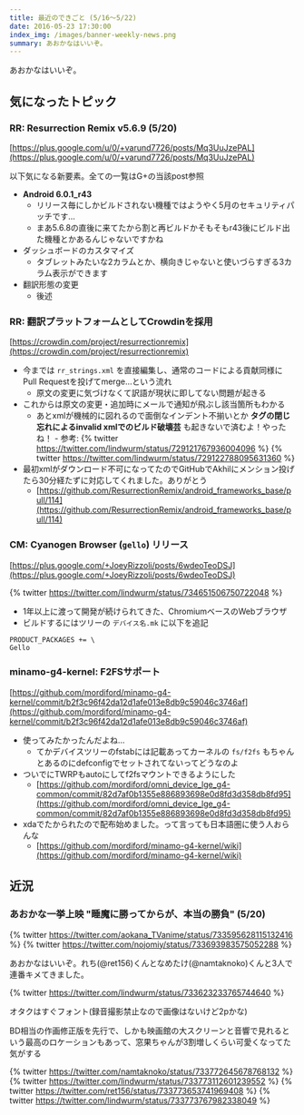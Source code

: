 ```yaml
---
title: 最近のできごと (5/16～5/22)
date: 2016-05-23 17:30:00
index_img: /images/banner-weekly-news.png
summary: あおかなはいいぞ。
---
```


あおかなはいいぞ。

<!--more-->

## 気になったトピック

### RR: Resurrection Remix v5.6.9 (5/20)

[https://plus.google.com/u/0/+varund7726/posts/Mq3UuJzePAL](https://plus.google.com/u/0/+varund7726/posts/Mq3UuJzePAL)

以下気になる新要素。全ての一覧はG+の当該post参照

- **Android 6.0.1_r43**
    - リリース毎にしかビルドされない機種ではようやく5月のセキュリティパッチです…
    - まあ5.6.8の直後に来てたから割と再ビルドかそもそもr43後にビルド出た機種とかあるんじゃないですかね
- ダッシュボードのカスタマイズ
    - タブレットみたいな2カラムとか、横向きじゃないと使いづらすぎる3カラム表示ができます
- 翻訳形態の変更
    - 後述

### RR: 翻訳プラットフォームとしてCrowdinを採用

[https://crowdin.com/project/resurrectionremix](https://crowdin.com/project/resurrectionremix)

- 今までは `rr_strings.xml` を直接編集し、通常のコードによる貢献同様にPull Requestを投げてmerge…という流れ
    - 原文の変更に気づけなくて訳語が現状に即してない問題が起きる
- これからは原文の変更・追加時にメールで通知が飛ぶし該当箇所もわかる
    - あとxmlが機械的に図れるので面倒なインデント不揃いとか **タグの閉じ忘れによるinvalid xmlでのビルド破壊芸** も起きないで済むよ！やったね！
            - 参考:
            {% twitter https://twitter.com/lindwurm/status/729121767936004096 %}
            {% twitter https://twitter.com/lindwurm/status/729122788095631360 %}
- 最初xmlがダウンロード不可になってたのでGitHubでAkhilにメンション投げたら30分経たずに対応してくれました。ありがとう
    - [https://github.com/ResurrectionRemix/android_frameworks_base/pull/114](https://github.com/ResurrectionRemix/android_frameworks_base/pull/114)

### CM: Cyanogen Browser (`gello`) リリース

[https://plus.google.com/+JoeyRizzoli/posts/6wdeoTeoDSJ](https://plus.google.com/+JoeyRizzoli/posts/6wdeoTeoDSJ)

{% twitter https://twitter.com/lindwurm/status/734651506750722048 %}

- 1年以上に渡って開発が続けられてきた、ChromiumベースのWebブラウザ
- ビルドするにはツリーの `デバイス名.mk` に以下を追記

```
PRODUCT_PACKAGES += \
Gello
```

### minamo-g4-kernel: F2FSサポート

[https://github.com/mordiford/minamo-g4-kernel/commit/b2f3c96f42da12d1afe013e8db9c59046c3746af](https://github.com/mordiford/minamo-g4-kernel/commit/b2f3c96f42da12d1afe013e8db9c59046c3746af)

- 使ってみたかったんだよね…
    - てかデバイスツリーのfstabには記載あってカーネルの `fs/f2fs` もちゃんとあるのにdefconfigでセットされてないってどうなのよ
- ついでにTWRPもautoにしてf2fsマウントできるようにした
    - [https://github.com/mordiford/omni_device_lge_g4-common/commit/82d7af0b1355e886893698e0d8fd3d358db8fd95](https://github.com/mordiford/omni_device_lge_g4-common/commit/82d7af0b1355e886893698e0d8fd3d358db8fd95)
- xdaでたかられたので配布始めました。って言っても日本語圏に使う人おらんな
    - [https://github.com/mordiford/minamo-g4-kernel/wiki](https://github.com/mordiford/minamo-g4-kernel/wiki)

## 近況

### あおかな一挙上映 "睡魔に勝ってからが、本当の勝負" (5/20)

{% twitter https://twitter.com/aokana_TVanime/status/733595628115132416 %}
{% twitter https://twitter.com/nojomiy/status/733693983575052288 %}

あおかなはいいぞ。れち(@ret156)くんとなめたけ(@namtaknoko)くんと3人で連番キメてきました。

{% twitter https://twitter.com/lindwurm/status/733623233765744640 %}

オタクはすぐフォント(録音撮影禁止なので画像はないけど2pかな)

BD相当の作画修正版を先行で、しかも映画館の大スクリーンと音響で見れるという最高のロケーションもあって、窓果ちゃんが3割増しくらい可愛くなってた気がする

{% twitter https://twitter.com/namtaknoko/status/733772645678768132 %}
{% twitter https://twitter.com/lindwurm/status/733773112601239552 %}
{% twitter https://twitter.com/ret156/status/733773653741969408 %}
{% twitter https://twitter.com/lindwurm/status/733773767982338049 %}
